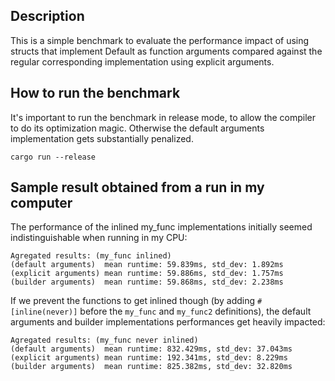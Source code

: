 ## Description

This is a simple benchmark to evaluate the performance impact of using structs that implement Default as function arguments compared against the regular corresponding implementation using explicit arguments.

## How to run the benchmark

It's important to run the benchmark in release mode, to allow the compiler to do its optimization magic. Otherwise the default arguments implementation gets substantially penalized.

```
cargo run --release
```

## Sample result obtained from a run in my computer

The performance of the inlined my_func implementations initially seemed indistinguishable when running in my CPU:

```
Agregated results: (my_func inlined)
(default arguments)  mean runtime: 59.839ms, std_dev: 1.892ms
(explicit arguments) mean runtime: 59.886ms, std_dev: 1.757ms
(builder arguments)  mean runtime: 59.868ms, std_dev: 2.238ms
```

If we prevent the functions to get inlined though (by adding ```#[inline(never)]``` before the ```my_func``` and ```my_func2``` definitions), the default arguments and builder implementations performances get heavily impacted:

```
Agregated results: (my_func never inlined)
(default arguments)  mean runtime: 832.429ms, std_dev: 37.043ms
(explicit arguments) mean runtime: 192.341ms, std_dev: 8.229ms
(builder arguments)  mean runtime: 825.382ms, std_dev: 32.820ms
```

